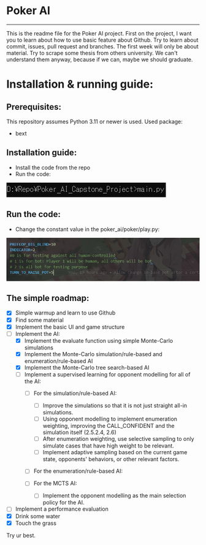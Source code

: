 # Poker AI
----------------
This is the readme file for the Poker AI project. First on the project, I want you to learn about how to use basic feature about Github. Try to learn about commit, issues, pull request and branches. The first week will only be about material. Try to scrape some thesis from others university. We can't understand them anyway, because if we can, maybe we should graduate. 
# Installation & running guide:
## Prerequisites:
This repository assumes Python 3.11 or newer is used.
Used package:
- bext

## Installation guide:
- Install the code from the repo
- Run the code:
<p align="left">
  <img src="https://github.com/Sylviss/Poker_AI_Capstone_Project/blob/main/doc/run_the_code.PNG">
</p>

## Run the code:
- Change the constant value in the poker_ai/poker/play.py:
<p align="center">
  <img src="https://github.com/Sylviss/Poker_AI_Capstone_Project/blob/main/doc/play_constant.PNG">
</p>

## The simple roadmap:
- [x] Simple warmup and learn to use Github
- [x] Find some material
- [x] Implement the basic UI and game structure
- [ ] Implement the AI:
    - [x] Implement the evaluate function using simple Monte-Carlo simulations
    - [x] Implement the Monte-Carlo simulation/rule-based and enumeration/rule-based AI
    - [X] Implement the Monte-Carlo tree search-based AI
    - [ ] Implement a supervised learning for opponent modelling for all of the AI:
      - [ ] For the simulation/rule-based AI:
        - [ ] Improve the simulations so that it is not just straight all-in simulations.
        - [ ] Using opponent modelling to implement enumeration weighting, improving the CALL_CONFIDENT and the simulation itself (2.5.2.4, 2.6)
        - [ ] After enumeration weighting, use selective sampling to only simulate cases that have high weight to be relevant.
        - [ ] Implement adaptive sampling based on the current game state, opponents' behaviors, or other relevant factors.
      - [ ] For the enumeration/rule-based AI:

      - [ ] For the MCTS AI:
        - [ ] Implement the opponent modelling as the main selection policy for the AI.
- [ ] Implement a performance evaluation
- [x] Drink some water
- [x] Touch the grass

Try ur best.

